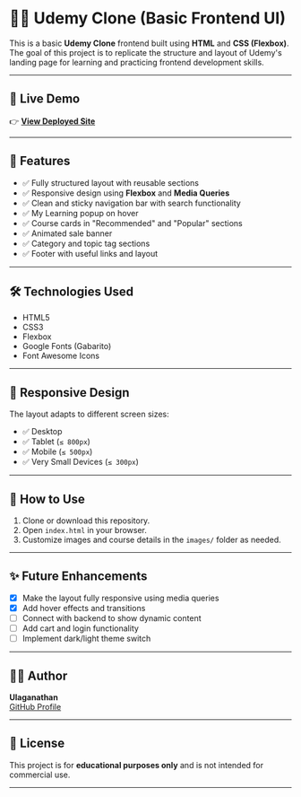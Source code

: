 # 🧑‍💻 Udemy Clone (Basic Frontend UI)

This is a basic **Udemy Clone** frontend built using **HTML** and **CSS (Flexbox)**. The goal of this project is to replicate the structure and layout of Udemy's landing page for learning and practicing frontend development skills.

---

## 🔗 Live Demo

👉 **[View Deployed Site](https://ulaganathan0709.github.io/Udemy_Clone/)**  

---

## 🚀 Features


- ✅ Fully structured layout with reusable sections  
- ✅ Responsive design using **Flexbox** and **Media Queries**  
- ✅ Clean and sticky navigation bar with search functionality  
- ✅ My Learning popup on hover  
- ✅ Course cards in "Recommended" and "Popular" sections  
- ✅ Animated sale banner  
- ✅ Category and topic tag sections  
- ✅ Footer with useful links and layout 

---

## 🛠️ Technologies Used

- HTML5  
- CSS3  
- Flexbox  
- Google Fonts (Gabarito)  
- Font Awesome Icons 

---

## 📱 Responsive Design

The layout adapts to different screen sizes:

- ✅ Desktop  
- ✅ Tablet (`≤ 800px`)  
- ✅ Mobile (`≤ 500px`)  
- ✅ Very Small Devices (`≤ 300px`) 

---

## 📌 How to Use

1. Clone or download this repository.
2. Open `index.html` in your browser.
3. Customize images and course details in the `images/` folder as needed.

---

## ✨ Future Enhancements

- [x] Make the layout fully responsive using media queries  
- [x] Add hover effects and transitions  
- [ ] Connect with backend to show dynamic content  
- [ ] Add cart and login functionality  
- [ ] Implement dark/light theme switch  

---

## 🧑‍🎓 Author

**Ulaganathan**  
[GitHub Profile](https://github.com/Ulaganathan0709)

---

## 📃 License

This project is for **educational purposes only** and is not intended for commercial use.

---

